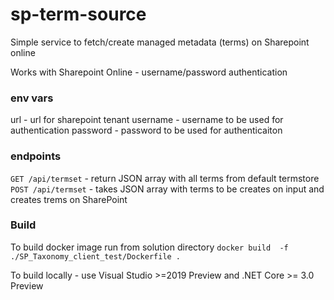 # sp-term-source

Simple service to fetch/create managed metadata (terms) on Sharepoint online

Works with Sharepoint Online - username/password authentication

### env vars
url - url for sharepoint tenant
username - username to be used for authentication
password - password to be used for authenticaiton 

### endpoints

`GET /api/termset` - return JSON array with all terms from default termstore  
`POST /api/termset` - takes JSON array with terms to be creates on input and creates trems on SharePoint 

### Build  
To build docker image run from solution directory `docker build  -f ./SP_Taxonomy_client_test/Dockerfile .`

To build locally - use Visual Studio >=2019 Preview and .NET Core >= 3.0 Preview 

